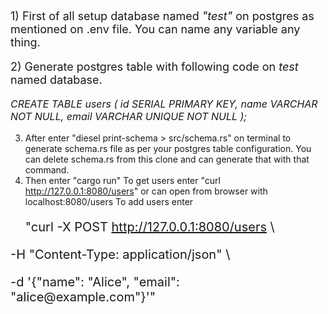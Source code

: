<p style="font-size: 18px;">1) First of all setup database named <i>"test"</i> on postgres as mentioned on .env file. You can name any variable any thing.</p>
<p style="font-size: 18px;">2) Generate postgres table with following code on <i>test</i> named database.</p>
<p style="font-size: 16px;">
<i>CREATE TABLE users (
    id SERIAL PRIMARY KEY,
    name VARCHAR NOT NULL,
    email VARCHAR UNIQUE NOT NULL
);</i></p>

3) After enter "diesel print-schema > src/schema.rs" on terminal to generate schema.rs file as per your postgres table configuration. You can delete schema.rs from this clone and can generate that with that command.
4) Then enter "cargo run"
To get users enter "curl http://127.0.0.1:8080/users" or can open from browser with localhost:8080/users
To add users enter <p style="font-size: 20px;">"curl -X POST http://127.0.0.1:8080/users \
<p style="font-size: 20px;">-H "Content-Type: application/json" \
<p style="font-size: 20px;">-d '{"name": "Alice", "email": "alice@example.com"}'"
